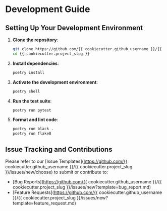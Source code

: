 # Development Guide

## Setting Up Your Development Environment

1. **Clone the repository**:
    ```bash
    git clone https://github.com/{{ cookiecutter.github_username }}/{{ cookiecutter.project_slug }}.git
    cd {{ cookiecutter.project_slug }}
    ```

2. **Install dependencies**:
    ```bash
    poetry install
    ```

3. **Activate the development environment**:
    ```bash
    poetry shell
    ```

4. **Run the test suite**:
    ```bash
    poetry run pytest
    ```

5. **Format and lint code**:
    ```bash
    poetry run black .
    poetry run flake8
    ```

## Issue Tracking and Contributions

Please refer to our [Issue Templates](https://github.com/{{ cookiecutter.github_username }}/{{ cookiecutter.project_slug }}/issues/new/choose) to submit or contribute to:

- [Bug Reports](https://github.com/{{ cookiecutter.github_username }}/{{ cookiecutter.project_slug }}/issues/new?template=bug_report.md)
- [Feature Requests](https://github.com/{{ cookiecutter.github_username }}/{{ cookiecutter.project_slug }}/issues/new?template=feature_request.md)